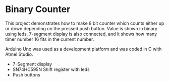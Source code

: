 # Binary Counter

This project demonstrates how to make 8 bit counter which counts either up or down depending on the pressed push button. Value is shown in binary using leds. 7-segment display is also connected, and it shows how many timer number 16 fits in the current number.

Arduino Uno was used as a development platform and was coded in C with Atmel Studio.

- 7-Segment display
- SN74HC595N  Shift register with leds
- Push buttons


